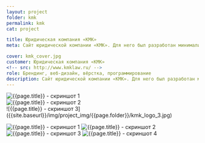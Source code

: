 ```yaml
---
layout: project
folder: kmk
permalink: kmk
cat: project

title: Юридическая компания «КМК»
meta: Сайт юридической компании «КМК». Для него был разработан минималистичный дизайн, свёрстаны адаптивные страницы, подготовлены шаблоны под Django-фреймворк.

cover: kmk_cover.jpg
customer: Юридическая компания «КМК»
<!-- src: http://www.kmklaw.ru/ -->
role: Брендинг, веб-дизайн, вёрстка, программирование
description: Сайт юридической компании «КМК». Для него был разработан минималистичный дизайн, свёрстаны адаптивные страницы, подготовлены шаблоны под Django-фреймворк.
---
```


<!-- ![{{page.title}} - скриншот 1]({{site.baseurl}}/img/project_img/{{page.folder}}/ekipa_logo.png) -->
<div class="row">
  <div class="col-md-6"><img src="{{site.baseurl}}/img/project_img/{{page.folder}}/kmk_logo_1.jpg" alt="{{page.title}} - скриншот 1"></div>
  <div class="col-md-6"><img src="{{site.baseurl}}/img/project_img/{{page.folder}}/kmk_logo_2.jpg" alt="{{page.title}} - скриншот 2"></div>
</div>
![{{page.title}} - скриншот 3]({{site.baseurl}}/img/project_img/{{page.folder}}/kmk_logo_3.jpg)

![{{page.title}} - скриншот 1]({{site.baseurl}}/img/project_img/{{page.folder}}/kmk_1.jpg)
![{{page.title}} - скриншот 2]({{site.baseurl}}/img/project_img/{{page.folder}}/kmk_2.jpg)
![{{page.title}} - скриншот 3]({{site.baseurl}}/img/project_img/{{page.folder}}/kmk_3.jpg)
![{{page.title}} - скриншот 4]({{site.baseurl}}/img/project_img/{{page.folder}}/kmk_4.jpg)



